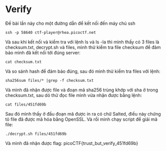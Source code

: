 # Verify
Đề bài lần này cho một đường dẫn để kết nối đến máy chủ ssh 
```
ssh -p 58640 ctf-player@rhea.picoctf.net
```
Và sau khi kết nối và kiểm tra với lệnh ls và ls -la thì mình thấy có 3 files là checksum.txt, decrypt.sh và files, mình thử kiểm tra file checksum để đảm bảo 
mình đã kết nối tới đúng server:
```
cat checksum.txt
```
Và so sánh hash để đảm bảo đúng, sau đó mình thử kiểm tra files với lệnh:
```
sha256sum files/* |grep -f checksum.txt
```
Và mình đã nhận được file và đoạn mã sha256 trùng khớp với sha ở trong checksum.txt, sau dó thử đọc file mình vừa nhận được bằng lệnh: 
```
cat files/451fd69b
```
Sau đó mình thấy ở đầu đoạn mã được in ra có chữ Salted, điều này chứng tỏ file đã được mã hóa bằng OpenSSL.
Và rồi mình chạy script để giải mã file:
```
./decrypt.sh files/451fd69b
```
Và mình đã nhận được flag:
picoCTF{trust_but_verify_451fd69b}


